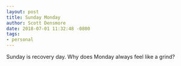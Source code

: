 ```yaml
---
layout: post
title: Sunday Monday
author: Scott Densmore
date: 2018-07-01 11:32:48 -0800
tags:
- personal
---
```


Sunday is recovery day. Why does Monday always feel like a grind?
